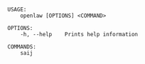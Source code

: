 ﻿```shell
USAGE:
    openlaw [OPTIONS] <COMMAND>

OPTIONS:
    -h, --help    Prints help information

COMMANDS:
    saij     
```
